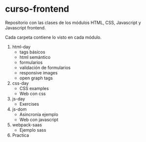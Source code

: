 # curso-frontend

Repositorio con las clases de los módulos HTML, CSS, Javascript y Javascript frontend.

Cada carpeta contiene lo visto en cada módulo.

1. html-day
    - tags básicos
    - html semántico
    - formularios
    - validación de formularios
    - responsive images
    - open graph tags
2. css-day
    - CSS examples
    - Web con css
3. js-day
    - Exercises
4. js-dom
    - Asincronía ejemplo
    - Web con javascript
5. webpack-saas
    - Ejemplo sass
6. Practica
